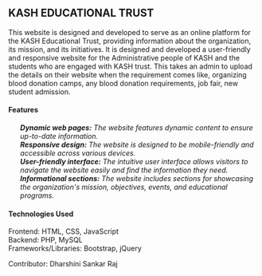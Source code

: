 ## KASH EDUCATIONAL TRUST
This website is designed and developed to serve as an online platform for the KASH Educational Trust, providing information about the organization, its mission, and its initiatives. It is designed and developed a user-friendly and responsive website for the Administrative people of KASH and the students who are engaged with KASH trust. This takes an admin to upload the details on their website when the requirement comes like, organizing blood donation camps, any blood donation requirements, job fair, new student admission. 

#### Features 
<ol>
  <i><b>Dynamic web pages:</b> The website features dynamic content to ensure up-to-date information.</i><br>
  <i><b>Responsive design:</b> The website is designed to be mobile-friendly and accessible across various devices.</i><br>
  <i><b>User-friendly interface:</b> The intuitive user interface allows visitors to navigate the website easily and find the information they need.</i><br>
  <i><b>Informational sections:</b> The website includes sections for showcasing the organization's mission, objectives, events, and educational programs.</i><br>
</ol>

#### Technologies Used
Frontend: HTML, CSS, JavaScript <br>
Backend: PHP, MySQL<br>
Frameworks/Libraries: Bootstrap, jQuery <br>

Contributor: Dharshini Sankar Raj


